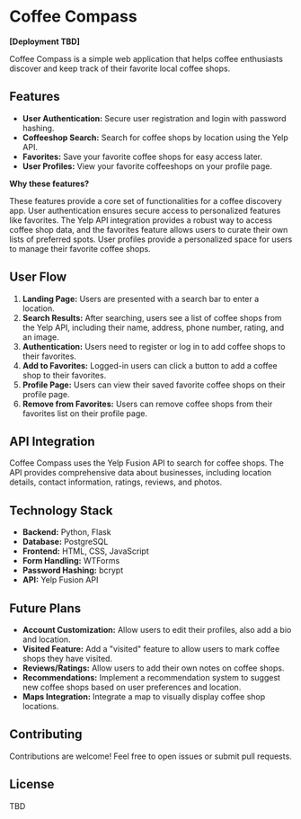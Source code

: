# Coffee Compass

**[Deployment TBD]**

Coffee Compass is a simple web application that helps coffee enthusiasts discover and keep track of their favorite local coffee shops. 

## Features

* **User Authentication:** Secure user registration and login with password hashing.
* **Coffeeshop Search:** Search for coffee shops by location using the Yelp API.
* **Favorites:**  Save your favorite coffee shops for easy access later.
* **User Profiles:** View your favorite coffeeshops on your profile page.

**Why these features?**

These features provide a core set of functionalities for a coffee discovery app. User authentication ensures secure access to personalized features like favorites. The Yelp API integration provides a robust way to access coffee shop data, and the favorites feature allows users to curate their own lists of preferred spots. User profiles provide a personalized space for users to manage their favorite coffee shops.

## User Flow

1. **Landing Page:**  Users are presented with a search bar to enter a location.
2. **Search Results:**  After searching, users see a list of coffee shops from the Yelp API, including their name, address, phone number, rating, and an image.
3. **Authentication:** Users need to register or log in to add coffee shops to their favorites.
4. **Add to Favorites:**  Logged-in users can click a button to add a coffee shop to their favorites.
5. **Profile Page:** Users can view their saved favorite coffee shops on their profile page.
6. **Remove from Favorites:** Users can remove coffee shops from their favorites list on their profile page.

## API Integration

Coffee Compass uses the Yelp Fusion API to search for coffee shops. The API provides comprehensive data about businesses, including location details, contact information, ratings, reviews, and photos.

## Technology Stack

* **Backend:** Python, Flask
* **Database:** PostgreSQL
* **Frontend:** HTML, CSS, JavaScript
* **Form Handling:** WTForms
* **Password Hashing:** bcrypt
* **API:** Yelp Fusion API

## Future Plans

* **Account Customization:**  Allow users to edit their profiles, also add a bio and location. 
* **Visited Feature:**  Add a "visited" feature to allow users to mark coffee shops they have visited.
* **Reviews/Ratings:**  Allow users to add their own notes on coffee shops.
* **Recommendations:** Implement a recommendation system to suggest new coffee shops based on user preferences and location.
* **Maps Integration:**  Integrate a map to visually display coffee shop locations.

## Contributing

Contributions are welcome! Feel free to open issues or submit pull requests.

## License
TBD